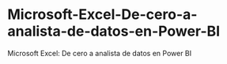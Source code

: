 # Microsoft-Excel-De-cero-a-analista-de-datos-en-Power-BI
Microsoft Excel: De cero a analista de datos en Power BI
